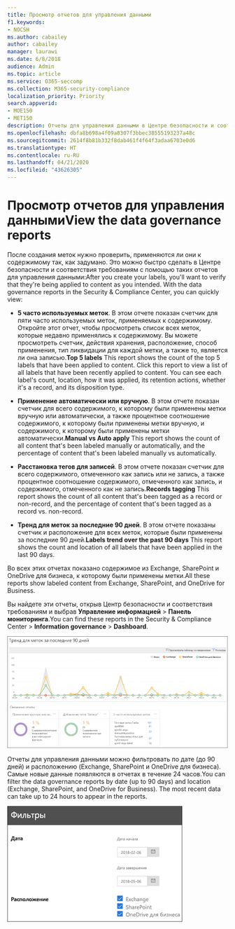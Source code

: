 ```yaml
---
title: Просмотр отчетов для управления данными
f1.keywords:
- NOCSH
ms.author: cabailey
author: cabailey
manager: laurawi
ms.date: 6/8/2018
audience: Admin
ms.topic: article
ms.service: O365-seccomp
ms.collection: M365-security-compliance
localization_priority: Priority
search.appverid:
- MOE150
- MET150
description: Отчеты для управления данными в Центре безопасности и соответствия требованиям позволяют быстро проверить, применяются ли метки к содержимому так, как задумано.
ms.openlocfilehash: dbfa8b698a4f09a8307f3bbec38555193237a48c
ms.sourcegitcommit: 2614f8b81b332f8dab461f4f64f3adaa6703e0d6
ms.translationtype: HT
ms.contentlocale: ru-RU
ms.lasthandoff: 04/21/2020
ms.locfileid: "43626305"
---
```

# <a name="view-the-data-governance-reports"></a><span data-ttu-id="16eac-103">Просмотр отчетов для управления данными</span><span class="sxs-lookup"><span data-stu-id="16eac-103">View the data governance reports</span></span>

<span data-ttu-id="16eac-p101">После создания меток нужно проверить, применяются ли они к содержимому так, как задумано. Это можно быстро сделать в Центре безопасности и соответствия требованиям с помощью таких отчетов для управления данными:</span><span class="sxs-lookup"><span data-stu-id="16eac-p101">After you create your labels, you'll want to verify that they're being applied to content as you intended. With the data governance reports in the Security &amp; Compliance Center, you can quickly view:</span></span>
  
- <span data-ttu-id="16eac-p102">**5 часто используемых меток**. В этом отчете показан счетчик для пяти часто используемых меток, применяемых к содержимому. Откройте этот отчет, чтобы просмотреть список всех меток, которые недавно применялись к содержимому. Вы можете просмотреть счетчик, действия хранения, расположение, способ применения, тип ликвидации для каждой метки, а также то, является ли она записью.</span><span class="sxs-lookup"><span data-stu-id="16eac-p102">**Top 5 labels** This report shows the count of the top 5 labels that have been applied to content. Click this report to view a list of all labels that have been recently applied to content. You can see each label's count, location, how it was applied, its retention actions, whether it's a record, and its disposition type.</span></span> 
    
- <span data-ttu-id="16eac-109">**Применение автоматически или вручную**. В этом отчете показан счетчик для всего содержимого, к которому были применены метки вручную или автоматически, а также процентное соотношение содержимого, к которому были применены метки вручную, и содержимого, к которому были применены метки автоматически.</span><span class="sxs-lookup"><span data-stu-id="16eac-109">**Manual vs Auto apply** This report shows the count of all content that's been labeled manually or automatically, and the percentage of content that's been labeled manually vs automatically.</span></span> 
    
- <span data-ttu-id="16eac-110">**Расстановка тегов для записей**. В этом отчете показан счетчик для всего содержимого, отмеченного как запись или не запись, а также процентное соотношение содержимого, отмеченного как запись, и содержимого, отмеченного как не запись.</span><span class="sxs-lookup"><span data-stu-id="16eac-110">**Records tagging** This report shows the count of all content that's been tagged as a record or non-record, and the percentage of content that's been tagged as a record vs. non-record.</span></span> 
    
- <span data-ttu-id="16eac-111">**Тренд для меток за последние 90 дней**. В этом отчете показаны счетчик и расположение для всех меток, которые были применены за последние 90 дней.</span><span class="sxs-lookup"><span data-stu-id="16eac-111">**Labels trend over the past 90 days** This report shows the count and location of all labels that have been applied in the last 90 days.</span></span> 
    
<span data-ttu-id="16eac-112">Во всех этих отчетах показано содержимое из Exchange, SharePoint и OneDrive для бизнеса, к которому были применены метки.</span><span class="sxs-lookup"><span data-stu-id="16eac-112">All these reports show labeled content from Exchange, SharePoint, and OneDrive for Business.</span></span>
  
<span data-ttu-id="16eac-113">Вы найдете эти отчеты, открыв Центр безопасности и соответствия требованиям и выбрав **Управление информацией** \> **Панель мониторинга**.</span><span class="sxs-lookup"><span data-stu-id="16eac-113">You can find these reports in the Security &amp; Compliance Center \> **Information governance** \> **Dashboard**.</span></span>
  
![Диаграмма, показывающая тренды для меток за последние 90 дней](../media/0cc06c18-d3b1-4984-8374-47655fb38dd2.png)
  
<span data-ttu-id="16eac-p103">Отчеты для управления данными можно фильтровать по дате (до 90 дней) и расположению (Exchange, SharePoint и OneDrive для бизнеса). Самые новые данные появляются в отчетах в течение 24 часов.</span><span class="sxs-lookup"><span data-stu-id="16eac-p103">You can filter the data governance reports by date (up to 90 days) and location (Exchange, SharePoint, and OneDrive for Business). The most recent data can take up to 24 hours to appear in the reports.</span></span>
  
![Фильтрация отчетов для управления данными](../media/77e60284-edf3-42d7-aee7-f72b2568f722.png)
  

